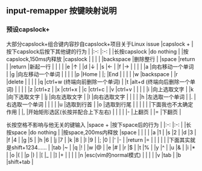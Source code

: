 ## **input-remapper 按键映射说明**
### 预设capslock+
大部分capslock+组合键内容抄自capslock+项目关于Linux issue
|capslock +             |按下capslock后按下其他键的行为     |
|:-:                    |:-:                                |
|长按capslock           |do nothing                         |
|按capslock,150ms内释放 |capslock                           |
|                       |                                   |
|backspace              |删除整行                           |
|space                  |return                             |
|return                 |新起一行                           |
|                       |                                   |
|e                      |↑                                  |
|d                      |↓                                  |
|s                      |←                                  |
|f                      |→                                  |
|                       |                                   |
|a                      |向右移动一个单词                   |
|g                      |向左移动一个单词                   |
|                       |                                   |
|p                      |Home                               |
|;                      |End                                |
|                       |                                   |
|w                      |backspace                          |
|r                      |delete                             |
|                       |                                   |
|q                      |ctrl+w (终端向前删除一个单词)      |
|t                      |alt+d (终端向后删除一个单词)       |
|                       |                                   |
|z                      |ctrl+z                             |
|x                      |ctrl+x                             |
|c                      |ctrl+c                             |
|v                      |ctrl+v                             |
|                       |                                   |
|i                      |向上选取文字                       |
|k                      |向下选取文字                       |
|j                      |向左选取文字                       |
|l                      |向右选取文字                       |
|                       |                                   |
|h                      |左选取一个单词                     |
|.                      |右选取一个单词                     |
|                       |                                   |
|u                      |选取到行首                         |
|o                      |选取到行尾                         |
|                       |                                   |
|                       |下面我也不太确定作用               |
|,                      |开始矩形选区(长按并配合上下左右)   |
|                       |                                   |
|-                      |上翻页                             |
|=                      |下翻页                             |

长按空格不影响与他无关的键输入
|space +                |按下space后的行为                  |
|:-:                    |:-:                                |
|长按space              |do nothing                         |
|按space,200ms内释放    |space                              |
|                       |                                   |
|a                      |1                                  |
|s                      |2                                  |
|d                      |3                                  |
|f                      |4                                  |
|g                      |5                                  |
|h                      |6                                  |
|j                      |7                                  |
|k                      |8                                  |
|l                      |9                                  |
|;                      |0                                  |
|'                      |-                                  |
|return                 |=                                  |
|                       |                                   |
|                       |下面其实就是shift+1234……           |
|tab                    |~                                  |
|q                      |!                                  |
|w                      |@                                  |
|e                      |#                                  |
|r                      |$                                  |
|t                      |%                                  |
|y                      |^                                  |
|u                      |&                                  |
|i                      |*                                  |
|o                      |(                                  |
|p                      |)                                  |
|[                      |_                                  |
|]                      |+                                  |
|                       |                                   |
|n                      |esc(vim的normal模式)               |
|                       |                                   |
|v                      |tab                                |
|b                      |shift+tab                          |


